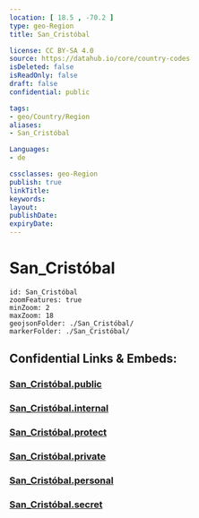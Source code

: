 ```yaml
---
location: [ 18.5 , -70.2 ] 
type: geo-Region
title: San_Cristóbal

license: CC BY-SA 4.0
source: https://datahub.io/core/country-codes
isDeleted: false
isReadOnly: false
draft: false
confidential: public

tags:
- geo/Country/Region
aliases:
- San_Cristóbal

Languages:
- de

cssclasses: geo-Region
publish: true
linkTitle: 
keywords: 
layout: 
publishDate: 
expiryDate: 
---
```


# San_Cristóbal

```leaflet
id: San_Cristóbal
zoomFeatures: true 
minZoom: 2 
maxZoom: 18
geojsonFolder: ./San_Cristóbal/
markerFolder: ./San_Cristóbal/
```


## Confidential Links & Embeds: 

### [San_Cristóbal.public](/_public/\Earth\Continent\America~Caribbean\Dominican_Rep\provinces~Dominican_RepSan_Cristóbal.public.md) 

### [San_Cristóbal.internal](/_internal/\Earth\Continent\America~Caribbean\Dominican_Rep\provinces~Dominican_RepSan_Cristóbal.internal.md) 

### [San_Cristóbal.protect](/_protect/\Earth\Continent\America~Caribbean\Dominican_Rep\provinces~Dominican_RepSan_Cristóbal.protect.md) 

### [San_Cristóbal.private](/_private/\Earth\Continent\America~Caribbean\Dominican_Rep\provinces~Dominican_RepSan_Cristóbal.private.md) 

### [San_Cristóbal.personal](/_personal/\Earth\Continent\America~Caribbean\Dominican_Rep\provinces~Dominican_RepSan_Cristóbal.personal.md) 

### [San_Cristóbal.secret](/_secret/\Earth\Continent\America~Caribbean\Dominican_Rep\provinces~Dominican_RepSan_Cristóbal.secret.md)

